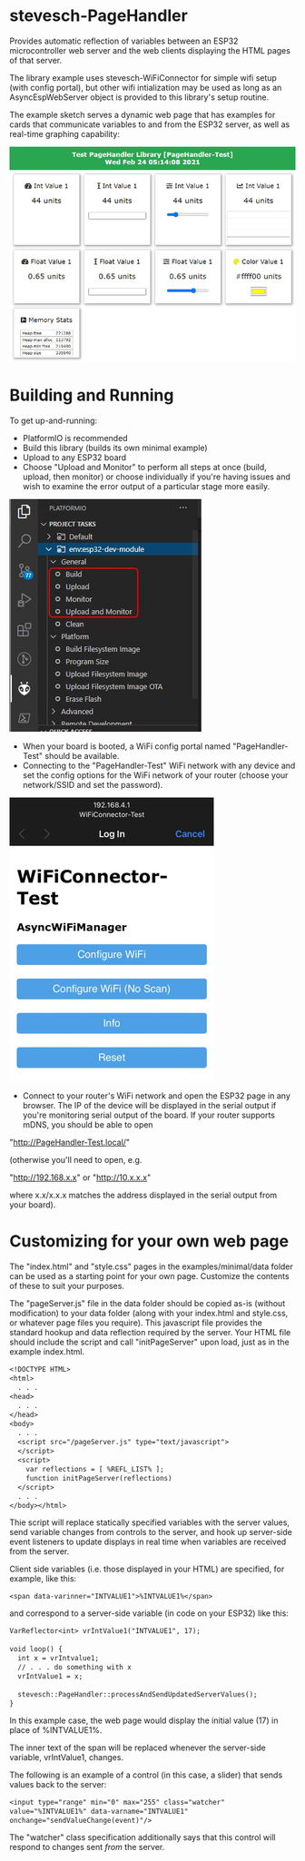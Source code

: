 # stevesch-PageHandler

Provides automatic reflection of variables between an ESP32 microcontroller web server and the web clients displaying the HTML pages of that server.

The library example uses stevesch-WiFiConnector for simple wifi setup (with config portal), but other wifi intialization may be used as long as an AsyncEspWebServer object is provided to this library's setup routine.

The example sketch serves a dynamic web page that has examples for cards that communicate variables to and from the ESP32 server, as well as real-time graphing capability:

![Example Screencap](examples/minimal/example-minimal-screencap.jpg)

# Building and Running

To get up-and-running:
- PlatformIO is recommended
- Build this library (builds its own minimal example)
- Upload to any ESP32 board
- Choose "Upload and Monitor" to perform all steps at once (build, upload, then monitor) or choose individually if you're having issues and wish to examine the error output of a particular stage more easily.

![Example Screencap](examples/minimal/example-minimal-build.jpg)

- When your board is booted, a WiFi config portal named "PageHandler-Test" should be available.
- Connecting to the "PageHandler-Test" WiFi network with any device and set the config options for the WiFi network of your router (choose your network/SSID and set the password).

![Example Screencap](examples/minimal/example-minimal-config-page.jpg)

- Connect to your router's WiFi network and open the ESP32 page in any browser.  The IP of the device will be displayed in the serial output if you're monitoring serial output of the board.  If your router supports mDNS, you should be able to open

"http://PageHandler-Test.local/"

(otherwise you'll need to open, e.g.

"http://192.168.x.x" or "http://10.x.x.x"

where x.x/x.x.x matches the address displayed in the serial output from your board).

# Customizing for your own web page

The "index.html" and "style.css" pages in the examples/minimal/data folder can be used as a starting point for your own page.  Customize the contents of these to suit your purposes.

The "pageServer.js" file in the data folder should be copied as-is (without modification) to your data folder (along with your index.html and style.css, or whatever page files you require).  This javascript file provides the standard hookup and data reflection required by the server.  Your HTML file should include the script and call "initPageServer" upon load, just as in the example index.html.

```
<!DOCTYPE HTML>
<html>
  . . .
<head>
  . . .
</head>
<body>
  . . .
  <script src="/pageServer.js" type="text/javascript">
  </script>
  <script>
    var reflections = [ %REFL_LIST% ];
    function initPageServer(reflections)
  </script>
  . . .
</body></html>
```

Thie script will replace statically specified variables with the server values, send variable changes from controls to the server, and hook up server-side event listeners to update displays in real time when variables are received from the server.

Client side variables (i.e. those displayed in your HTML) are specified, for example, like this:
```
<span data-varinner="INTVALUE1">%INTVALUE1%</span>
```
and correspond to a server-side variable (in code on your ESP32) like this:

```
VarReflector<int> vrIntValue1("INTVALUE1", 17);

void loop() {
  int x = vrIntvalue1;
  // . . . do something with x
  vrIntValue1 = x;

  stevesch::PageHandler::processAndSendUpdatedServerValues();
}
```

In this example case, the web page would display the initial value (17) in place of %INTVALUE1%.

The inner text of the span will be replaced whenever the server-side variable, vrIntValue1, changes.

The following is an example of a control (in this case, a slider) that sends values back to the server:
```
<input type="range" min="0" max="255" class="watcher" value="%INTVALUE1%" data-varname="INTVALUE1" onchange="sendValueChange(event)"/>
```

The "watcher" class specification additionally says that this control will respond to changes sent _from_ the server.
